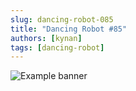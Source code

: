 ```yaml
---
slug: dancing-robot-085
title: "Dancing Robot #85"
authors: [kynan]
tags: [dancing-robot]
---
```


![Example banner](/img/stories/dancing-robot/085.PNG)
